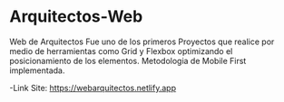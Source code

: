 # Arquitectos-Web
Web de Arquitectos Fue uno de los primeros Proyectos que realice por medio de herramientas como Grid y Flexbox optimizando el posicionamiento de los elementos.
Metodologia de Mobile First implementada.

-Link Site: https://webarquitectos.netlify.app
